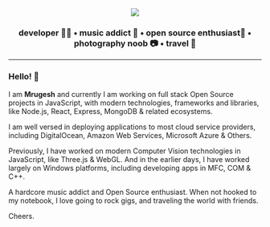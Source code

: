 <div align="center">
  <img src="https://github.com/raisedadead/raisedadead/raw/master/cover.svg?sanitize=true" />
</div>

<div align="center">
  <h3>
    developer 👨‍💻 • music addict 🎸 • open source enthusiast🌟 • photography noob 📷 • travel 🥑
  </h3>
  <hr />
</div>

### Hello! 👋

I am **Mrugesh** and currently I am working on full stack Open Source projects in JavaScript, with
modern technologies, frameworks and libraries, like Node.js, React, Express,
MongoDB & related ecosystems.

I am well versed in deploying applications to most cloud service providers, including
DigitalOcean, Amazon Web Services, Microsoft Azure & Others.

Previously, I have worked on modern Computer Vision technologies in JavaScript,
like Three.js & WebGL. And in the earlier days, I have worked largely on Windows
platforms, including developing apps in MFC, COM & C++.

A hardcore music addict and Open Source enthusiast. When not hooked to my
notebook, I love going to rock gigs, and traveling the world with friends.

Cheers.